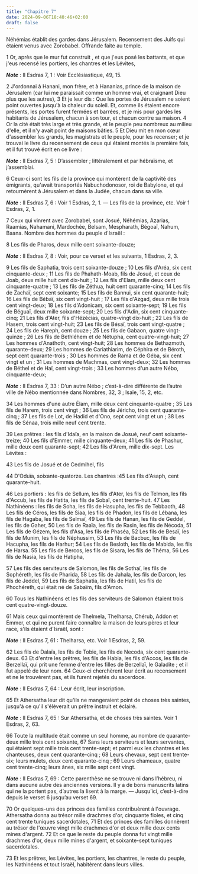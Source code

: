```yaml
---
title: "Chapitre 7"
date: 2024-09-06T18:40:46+02:00
draft: false
---
```



Néhémias établit des gardes dans Jérusalem.
Recensement des Juifs qui étaient venus avec Zorobabel.
Offrande faite au temple.


1 Or, après que le mur fut construit , et que j'eus posé les battants, et que j'eus recensé les portiers, les chantres et les Lévites,

***Note*** :  II Esdras 7, 1 : Voir Ecclésiastique, 49, 15.

2 J'ordonnai à Hanani, mon frère, et à Hananias, prince de la maison de Jérusalem (car lui me paraissait comme un homme vrai, et craignant Dieu plus que les autres), 3 Et je leur dis : Que les portes de Jérusalem ne soient point ouvertes jusqu'à la chaleur du soleil. Et, comme ils étaient encore présents, les portes furent fermées et barrées, et je mis pour gardes les habitants de Jérusalem, chacun à son tour, et chacun contre sa maison. 4 Or la cité était très large et très grande, et le peuple peu nombreux au milieu d'elle, et il n'y avait point de maisons bâties. 5 Et Dieu mit en mon cœur d'assembler les grands, les magistrats et le peuple, pour les recenser; et je trouvai le livre du recensement de ceux qui étaient montés la première fois, et il fut trouvé écrit en ce livre :

***Note*** :  II Esdras 7, 5 : D’assembler ; littéralement et par hébraïsme, et j’assemblai.

6 Ceux-ci sont les fils de la province qui montèrent de la captivité des émigrants, qu'avait transportés Nabuchodonosor, roi de Babylone, et qui retournèrent à Jérusalem et dans la Judée, chacun dans sa ville.

***Note*** :  II Esdras 7, 6 : Voir 1 Esdras, 2, 1. ― Les fils de la province, etc. Voir 1 Esdras, 2, 1.

7 Ceux qui vinrent avec Zorobabel, sont Josué, Néhémias, Azarias, Raamias, Nahamani, Mardochée, Belsam, Mespharath, Bégoaï, Nahum, Baana. Nombre des hommes du peuple d'Israël :


8 Les fils de Pharos, deux mille cent soixante-douze;

***Note*** :  II Esdras 7, 8 : Voir, pour ce verset et les suivants, 1 Esdras, 2, 3.

9 Les fils de Saphatia, trois cent soixante-douze ; 10 Les fils d'Aréa, six cent cinquante-deux ; 11 Les fils de Phahath-Moab, fils de Josué, et ceux de Joab, deux mille huit cent dix-huit ; 12 Les fils d'Elam, mille deux cent cinquante-quatre ; 13 Les fils de Zéthua, huit cent quarante-cinq; 14 Les fils de Zachaï, sept cent soixante; 15 Les fils de Bannui, six cent quarante-huit; 16 Les fils de Bébaï, six cent vingt-huit ; 17 Les fils d'Azgad, deux mille trois cent vingt-deux; 18 Les fils d'Adonicam, six cent soixante-sept; 19 Les fils de Béguaï, deux mille soixante-sept; 20 Les fils d'Adin, six cent cinquante-cinq; 21 Les fils d'Ater, fils d'Hézécias, quatre-vingt dix-huit ; 22 Les fils de Hasem, trois cent vingt-huit; 23 Les fils de Bésaï, trois cent vingt-quatre ; 24 Les fils de Hareph, cent douze ; 25 Les fils de Gabaon, quatre vingt-quinze ; 26 Les fils de Bethléhem et de Nétupha, cent quatre-vingt-huit; 27 Les hommes d'Anathoth, cent vingt-huit; 28 Les hommes de Bethazmoth, quarante-deux; 29 Les hommes de Cariathiarim,
de Céphira et de Béroth, sept cent quarante-trois ; 30 Les hommes de Rama et de Géba, six cent vingt et un ; 31 Les hommes de Machmas, cent vingt-deux; 32 Les hommes de Béthel et de Haï, cent vingt-trois ; 33 Les hommes d'un autre Nébo, cinquante-deux;

***Note*** :  II Esdras 7, 33 : D’un autre Nébo ; c’est-à-dire différente de l’autre ville de Nébo mentionnée dans Nombres, 32, 3 ; Isaïe, 15, 2, etc.

34 Les hommes d'une autre Élam, mille deux cent cinquante-quatre ; 35 Les fils de Harem, trois cent vingt ; 36 Les fils de Jéricho, trois cent quarante-cinq ; 37 Les fils de Lot, de Hadid et d'Ono, sept cent vingt et un ; 38 Les fils de Sénaa, trois mille neuf cent trente.


39 Les prêtres : les fils d'Idaïa, en la maison de Josué, neuf cent soixante-treize; 40 Les fils d'Emmer, mille cinquante-deux; 41 Les fils de Phashur, mille deux cent quarante-sept; 42 Les fils d'Arem, mille dix-sept. Les Lévites :


43 Les fils de Josué et de Cedmihel, fils


44 D'Oduïa, soixante-quatorze. Les chantres :45 Les fils d'Asaph, cent quarante-huit.


46 Les portiers : les fils de Sellum, les fils d'Ater, les fils de Telmon, les fils d'Accub, les fils de Hatita, les fils de Sobaï, cent trente-huit. 47 Les Nathinéens : les fils de Soha, les fils de Hasupha, les fils de Tebbaoth, 48 Les fils de Céros, les fils de Siaa, les fils de Phadon, les fils de Lébana, les fils de Hagaba, les fils de Selmaï, 49 Les fils de Hanan, les fils de Geddel, les fils de Gaher, 50 Les fils de Raaïa, les fils de Rasin, les fils de Nécoda, 51 Les fils de Gézem, les fils d'Asa, les fils de Phaséa, 52 Les fils de Besaï, les fils de Munim, les fils de Néphussim, 53 Les fils de Bacbuc, les fils de Hacupha, les fils de Harhur; 54 Les fils de Besloth, les fils de Mabida, les fils de Harsa. 55 Les fils de Bercos, les fils de Sisara, les fils de Théma, 56 Les fils de Nasia, les fils de Hatipha,


57 Les fils des serviteurs de Salomon, les fils de Sothaï, les fils de Sophéreth, les fils de Pharida, 58 Les fils de Jahala, les fils de Darcon, les fils de Jeddel, 59 Les fils de Saphatia, les fils de Hatil, les fils de Phochéreth, qui était né de Sabaïm, fils d'Amon.


60 Tous les Nathinéens et les fils des serviteurs de Salomon étaient trois cent quatre-vingt-douze.


61 Mais ceux qui montèrent de Thelmela, Thelharsa, Chérub, Addon et Emmer, et qui ne purent faire connaître la maison de leurs pères et leur race, s'ils étaient d'Israël, sont :

***Note*** :  II Esdras 7, 61 : Thelharsa, etc. Voir 1 Esdras, 2, 59.

62 Les fils de Dalaïa, les fils de Tobie, les fils de Necoda, six cent quarante-deux. 63 Et d'entre les prêtres, les fils de Habia, les fils d'Accos, les fils de Berzellaï, qui prit une femme d'entre les filles de Berzellaï, le Galadite ; et il fut appelé de leur nom. 64 Ceux-ci cherchèrent leur écrit au recensement et ne le trouvèrent pas, et ils furent rejetés du sacerdoce.

***Note*** :  II Esdras 7, 64 : Leur écrit, leur inscription.

65 Et Athersatha leur dit qu'ils ne mangeraient point de choses très saintes, jusqu'à ce qu'il s'élèverait un prêtre instruit et éclairé.

***Note*** :  II Esdras 7, 65 : Sur Athersatha, et de choses très saintes. Voir 1 Esdras, 2, 63.


66 Toute la multitude était comme un seul homme, au nombre de quarante-deux mille trois cent soixante, 67 Sans leurs serviteurs et leurs servantes, qui étaient sept mille trois cent trente-sept; et parmi eux les chantres et les chanteuses, deux cent quarante-cinq ; 68 Leurs chevaux, sept cent trente-six; leurs mulets, deux cent quarante-cinq ; 69 Leurs chameaux, quatre cent trente-cinq; leurs ânes, six mille sept cent vingt.

***Note*** :  II Esdras 7, 69 : Cette parenthèse ne se trouve ni dans l’hébreu, ni dans aucune autre des anciennes versions. Il y a de bons manuscrits latins qui ne la portent pas, d’autres la lisent à la marge. ― Jusqu’ici, c’est-à-dire depuis le verset 6 jusqu’au verset 69.


70 Or quelques-uns des princes des familles contribuèrent à l'ouvrage. Athersatha donna au trésor mille drachmes d'or, cinquante fioles, et cinq cent trente tuniques sacerdotales, 71 Et des princes des familles donnèrent au trésor de l'œuvre vingt mille drachmes d'or et deux mille deux cents mines d'argent. 72 Et ce que le reste du peuple donna fut vingt mille drachmes d'or, deux mille mines d'argent, et soixante-sept tuniques sacerdotales.


73 Et les prêtres, les Lévites, les portiers, les chantres, le reste du peuple, les Nathinéens et tout Israël, habitèrent dans leurs villes.

